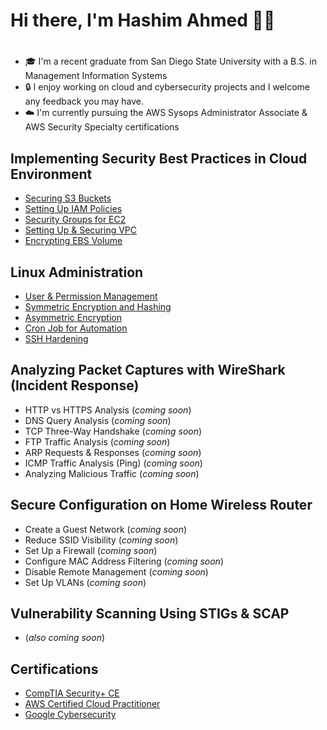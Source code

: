 # Hi there, I'm Hashim Ahmed 👋🏽
# 
- 🎓 I'm a recent graduate from San Diego State University with a B.S. in Management Information Systems
- 🔒 I enjoy working on cloud and cybersecurity projects and I welcome any feedback you may have. 
- ☁️ I'm currently pursuing the AWS Sysops Administrator Associate & AWS Security Specialty certifications 
## Implementing Security Best Practices in Cloud Environment
- [Securing S3 Buckets](https://github.com/HashimAhmed627/Securing-S3-Buckets/blob/main/README.md)
- [Setting Up IAM Policies](https://github.com/HashimAhmed627/Setting_Up_IAM_Policies/blob/main/README.md)
- [Security Groups for EC2](https://github.com/HashimAhmed627/Security_Groups_For_EC2/blob/main/README.md)
- [Setting Up & Securing VPC](https://github.com/HashimAhmed627/Setting-Up-and-Securing-VPC/blob/main/README.md)
- [Encrypting EBS Volume](https://github.com/HashimAhmed627/Encrypting_EBS_Volume/blob/main/README.md)

## Linux Administration 
- [User & Permission Management](https://github.com/HashimAhmed627/Linux-User-and-Permission-Management)
- [Symmetric Encryption and Hashing](https://github.com/HashimAhmed627/Symmetric_Encryption_and_Hashing)
- [Asymmetric Encryption](https://github.com/HashimAhmed627/Asymmetric_Encryption/blob/main/README.md)
- [Cron Job for Automation](https://github.com/HashimAhmed627/Cron_Job_For_Automation/blob/main/README.md)
- [SSH Hardening](https://github.com/HashimAhmed627/SSH_Hardening/blob/main/README.md)

## Analyzing Packet Captures with WireShark (Incident Response)
- HTTP vs HTTPS Analysis (*coming soon*)
- DNS Query Analysis (*coming soon*)
- TCP Three-Way Handshake (*coming soon*)
- FTP Traffic Analysis (*coming soon*)
- ARP Requests & Responses (*coming soon*)
- ICMP Traffic Analysis (Ping) (*coming soon*)
- Analyzing Malicious Traffic (*coming soon*)

## Secure Configuration on Home Wireless Router
- Create a Guest Network (*coming soon*)
- Reduce SSID Visibility (*coming soon*)
- Set Up a Firewall (*coming soon*)
- Configure MAC Address Filtering (*coming soon*)
- Disable Remote Management (*coming soon*)
- Set Up VLANs (*coming soon*)

## Vulnerability Scanning Using STIGs & SCAP
- (*also coming soon*)


## Certifications 
- [CompTIA Security+ CE](https://www.credly.com/badges/18d35d93-1e2e-44ae-a692-93755466aeda/public_url)
- [AWS Certified Cloud Practitioner](https://www.credly.com/badges/f0787697-f48a-4703-a700-16d71e7ba718/public_url)
- [Google Cybersecurity](https://www.credly.com/badges/bf803193-17ab-4d07-bd9b-ac2d78dae609/public_url)
